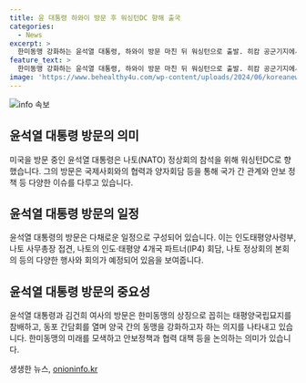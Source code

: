 ```yaml
---
title: 윤 대통령 하와이 방문 후 워싱턴DC 향해 출국
categories:
  - News
excerpt: >
  한미동맹 강화하는 윤석열 대통령, 하와이 방문 마친 뒤 워싱턴으로 출발. 히캄 공군기지에서 배웅 받은 윤 대통령 부부, 인도태평양사령관과 대화 후 1호기 탑승. 나토 정상회의 참석을 위해 미국으로 향하는 윤 대통령, 북한과 러시아에 강력한 메시지 전할 준비. 나토 정상회의에서 안보·방산 협력 방안 논의할 예정. SBS Biz는 제보를 기다리고 있습니다. [URL]
feature_text: >
  한미동맹 강화하는 윤석열 대통령, 하와이 방문 마친 뒤 워싱턴으로 출발. 히캄 공군기지에서 배웅 받은 윤 대통령 부부, 인도태평양사령관과 대화 후 1호기 탑승. 나토 정상회의 참석을 위해 미국으로 향하는 윤 대통령, 북한과 러시아에 강력한 메시지 전할 준비. 나토 정상회의에서 안보·방산 협력 방안 논의할 예정. SBS Biz는 제보를 기다리고 있습니다. [URL]
image: 'https://www.behealthy4u.com/wp-content/uploads/2024/06/koreanews.jpg'
---
```


<p><img src="https://www.behealthy4u.com/wp-content/uploads/2024/06/koreanews.jpg" alt="info 속보" /></p>

<h2 data-ke-size="size26">윤석열 대통령 방문의 의미</h2>

<p data-ke-size="size16">미국을 방문 중인 윤석열 대통령은 나토(NATO) 정상회의 참석을 위해 워싱턴DC로 향했습니다. 그의 방문은 국제사회와의 협력과 양자회담 등을 통해 국가 간 관계와 안보 정책 등 다양한 이슈를 다루고 있습니다.</p>

<h2 data-ke-size="size26">윤석열 대통령 방문의 일정</h2>

<p data-ke-size="size16">윤석열 대통령의 방문은 다채로운 일정으로 구성되어 있습니다. 이는 인도태평양사령부, 나토 사무총장 접견, 나토의 인도·태평양 4개국 파트너(IP4) 회담, 나토 정상회의 본회의 등의 다양한 행사와 회의가 예정되어 있음을 보여줍니다.</p>

<h2 data-ke-size="size26">윤석열 대통령 방문의 중요성</h2>

<p data-ke-size="size16">윤석열 대통령과 김건희 여사의 방문은 한미동맹의 상징으로 꼽히는 태평양국립묘지를 참배하고, 동포 간담회를 열며 양국 간의 동맹을 강화하고자 하는 의지를 나타내고 있습니다. 한미동맹의 미래를 모색하고 안보정책과 협력 대책 등을 논의하는 의미가 있습니다.</p>
생생한 뉴스, <a href="https://onioninfo.kr" rel="dofollow">onioninfo.kr</a>


